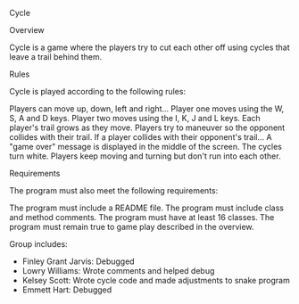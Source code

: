Cycle

Overview

Cycle is a game where the players try to cut each other off using cycles that leave a trail behind them.

Rules

Cycle is played according to the following rules:

Players can move up, down, left and right...
Player one moves using the W, S, A and D keys.
Player two moves using the I, K, J and L keys.
Each player's trail grows as they move.
Players try to maneuver so the opponent collides with their trail.
If a player collides with their opponent's trail...
A "game over" message is displayed in the middle of the screen.
The cycles turn white.
Players keep moving and turning but don't run into each other.

Requirements

The program must also meet the following requirements:

The program must include a README file.
The program must include class and method comments.
The program must have at least 16 classes.
The program must remain true to game play described in the overview.

Group includes:  
 - Finley Grant Jarvis: Debugged
 - Lowry Williams: Wrote comments and helped debug
 - Kelsey Scott: Wrote cycle code and made adjustments to snake program
 - Emmett Hart: Debugged